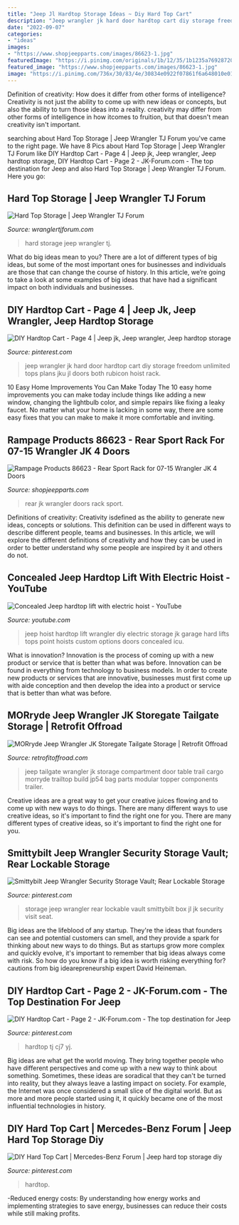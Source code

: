 ```yaml
---
title: "Jeep Jl Hardtop Storage Ideas ~ Diy Hard Top Cart"
description: "Jeep wrangler jk hard door hardtop cart diy storage freedom unlimited tops plans jku jl doors both rubicon hoist rack"
date: "2022-09-07"
categories:
- "ideas"
images:
- "https://www.shopjeepparts.com/images/86623-1.jpg"
featuredImage: "https://i.pinimg.com/originals/1b/12/35/1b1235a7692872062f7477f59a686602.jpg"
featured_image: "https://www.shopjeepparts.com/images/86623-1.jpg"
image: "https://i.pinimg.com/736x/30/83/4e/30834e0922f07861f6a648010e011c45.jpg"
---
```



Definition of creativity: How does it differ from other forms of intelligence?
Creativity is not just the ability to come up with new ideas or concepts, but also the ability to turn those ideas into a reality. creativity may differ from other forms of intelligence in how itcomes to fruition, but that doesn't mean creativity isn't important.

	

		
searching about Hard Top Storage | Jeep Wrangler TJ Forum you've came to the right page. We have 8 Pics about Hard Top Storage | Jeep Wrangler TJ Forum like DIY Hardtop Cart - Page 4 | Jeep jk, Jeep wrangler, Jeep hardtop storage, DIY Hardtop Cart - Page 2 - JK-Forum.com - The top destination for Jeep and also Hard Top Storage | Jeep Wrangler TJ Forum. Here you go:
		
    
## Hard Top Storage | Jeep Wrangler TJ Forum

<img loading=lazy src="https://wranglertjforum.com/attachments/img_0836-jpg.4645/" onerror="this.onerror=null;this.src='https://tse3.mm.bing.net/th?id=OIP.C9AdXCqCGGSuyin1qh_tsAHaJ4&amp;pid=15.1';" alt="Hard Top Storage | Jeep Wrangler TJ Forum">

_Source: wranglertjforum.com_

>hard storage jeep wrangler tj. 

	

What do big ideas mean to you?
There are a lot of different types of big ideas, but some of the most important ones for businesses and individuals are those that can change the course of history. In this article, we’re going to take a look at some examples of big ideas that have had a significant impact on both individuals and businesses.

    
## DIY Hardtop Cart - Page 4 | Jeep Jk, Jeep Wrangler, Jeep Hardtop Storage

<img loading=lazy src="https://i.pinimg.com/736x/88/c7/98/88c798f4811f60a805f76ba1b80667dc--jeep-gear-jeep-jk.jpg" onerror="this.onerror=null;this.src='https://tse1.mm.bing.net/th?id=OIP.IU2fcYmnV40FeVP7UcdTWgAAAA&amp;pid=15.1';" alt="DIY Hardtop Cart - Page 4 | Jeep jk, Jeep wrangler, Jeep hardtop storage">

_Source: pinterest.com_

>jeep wrangler jk hard door hardtop cart diy storage freedom unlimited tops plans jku jl doors both rubicon hoist rack. 

	

10 Easy Home Improvements You Can Make Today
The 10 easy home improvements you can make today include things like adding a new window, changing the lightbulb color, and simple repairs like fixing a leaky faucet. No matter what your home is lacking in some way, there are some easy fixes that you can make to make it more comfortable and inviting.

    
## Rampage Products 86623 - Rear Sport Rack For 07-15 Wrangler JK 4 Doors

<img loading=lazy src="https://www.shopjeepparts.com/images/86623-1.jpg" onerror="this.onerror=null;this.src='https://tse2.mm.bing.net/th?id=OIP.eEe2wxqQINguoVEfZ3yfnQHaHa&amp;pid=15.1';" alt="Rampage Products 86623 - Rear Sport Rack for 07-15 Wrangler JK 4 Doors">

_Source: shopjeepparts.com_

>rear jk wrangler doors rack sport. 

	

Definitions of creativity:
Creativity isdefined as the ability to generate new ideas, concepts or solutions. This definition can be used in different ways to describe different people, teams and businesses. In this article, we will explore the different definitions of creativity and how they can be used in order to better understand why some people are inspired by it and others do not.

    
## Concealed Jeep Hardtop Lift With Electric Hoist - YouTube

<img loading=lazy src="https://i.ytimg.com/vi/QvIniNA2jFU/maxresdefault.jpg" onerror="this.onerror=null;this.src='https://tse2.mm.bing.net/th?id=OIP.J-gN1s7aK-sYto73hwiGKAHaEK&amp;pid=15.1';" alt="Concealed Jeep hardtop lift with electric hoist - YouTube">

_Source: youtube.com_

>jeep hoist hardtop lift wrangler diy electric storage jk garage hard lifts tops point hoists custom options doors concealed icu. 

	

What is innovation?
Innovation is the process of coming up with a new product or service that is better than what was before. Innovation can be found in everything from technology to business models. In order to create new products or services that are innovative, businesses must first come up with aide conception and then develop the idea into a product or service that is better than what was before.

    
## MORryde Jeep Wrangler JK Storegate Tailgate Storage | Retrofit Offroad

<img loading=lazy src="http://www.retrofitoffroad.com/wp-content/uploads/2017/02/StoreGateLJ2.jpg" onerror="this.onerror=null;this.src='https://tse1.mm.bing.net/th?id=OIP.sw4ZDJuUx3bxg9E3XMZ8QwHaE7&amp;pid=15.1';" alt="MORryde Jeep Wrangler JK Storegate Tailgate Storage | Retrofit Offroad">

_Source: retrofitoffroad.com_

>jeep tailgate wrangler jk storage compartment door table trail cargo morryde trailtop build jp54 bag parts modular topper components trailer. 

	

Creative ideas are a great way to get your creative juices flowing and to come up with new ways to do things. There are many different ways to use creative ideas, so it's important to find the right one for you. There are many different types of creative ideas, so it's important to find the right one for you.

    
## Smittybilt Jeep Wrangler Security Storage Vault; Rear Lockable Storage

<img loading=lazy src="https://i.pinimg.com/originals/1b/12/35/1b1235a7692872062f7477f59a686602.jpg" onerror="this.onerror=null;this.src='https://tse2.mm.bing.net/th?id=OIP.9zCeYzrCYlzysgtli4YFawHaFj&amp;pid=15.1';" alt="Smittybilt Jeep Wrangler Security Storage Vault; Rear Lockable Storage">

_Source: pinterest.com_

>storage jeep wrangler rear lockable vault smittybilt box jl jk security visit seat. 

	

Big ideas are the lifeblood of any startup. They're the ideas that founders can see and potential customers can smell, and they provide a spark for thinking about new ways to do things. But as startups grow more complex and quickly evolve, it's important to remember that big ideas always come with risk. So how do you know if a big idea is worth risking everything for? cautions from big idearepreneurship expert David Heineman.

    
## DIY Hardtop Cart - Page 2 - JK-Forum.com - The Top Destination For Jeep

<img loading=lazy src="https://i.pinimg.com/736x/30/83/4e/30834e0922f07861f6a648010e011c45.jpg" onerror="this.onerror=null;this.src='https://tse2.mm.bing.net/th?id=OIP.yT1BlQvlqrkbZWnKMoY5ggHaLG&amp;pid=15.1';" alt="DIY Hardtop Cart - Page 2 - JK-Forum.com - The top destination for Jeep">

_Source: pinterest.com_

>hardtop tj cj7 yj. 

	

Big ideas are what get the world moving. They bring together people who have different perspectives and come up with a new way to think about something. Sometimes, these ideas are soradical that they can't be turned into reality, but they always leave a lasting impact on society. For example, the Internet was once considered a small slice of the digital world. But as more and more people started using it, it quickly became one of the most influential technologies in history.

    
## DIY Hard Top Cart | Mercedes-Benz Forum | Jeep Hard Top Storage Diy

<img loading=lazy src="https://i.pinimg.com/736x/36/5d/39/365d3963a7f9c2bb5a60a947f3f4a0b1.jpg" onerror="this.onerror=null;this.src='https://tse2.mm.bing.net/th?id=OIP.hoYS7vj6mRMHXFCvwnM46gHaIg&amp;pid=15.1';" alt="DIY Hard Top Cart | Mercedes-Benz Forum | Jeep hard top storage diy">

_Source: pinterest.com_

>hardtop. 

	

-Reduced energy costs: By understanding how energy works and implementing strategies to save energy, businesses can reduce their costs while still making profits.

